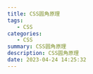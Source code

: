 ```yaml
---
title: CSS圆角原理
tags: 
   - CSS
categories: 
   - CSS
summary: CSS圆角原理
description: CSS圆角原理
date: 2023-04-24 14:25:32
---
```





